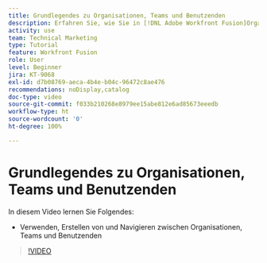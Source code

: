 ```yaml
---
title: Grundlegendes zu Organisationen, Teams und Benutzenden
description: Erfahren Sie, wie Sie in [!DNL Adobe Workfront Fusion]Organisationen, Teams und Benutzende verwenden, erstellen und zwischen ihnen navigieren können.
activity: use
team: Technical Marketing
type: Tutorial
feature: Workfront Fusion
role: User
level: Beginner
jira: KT-9068
exl-id: d7b08769-aeca-4b4e-b04c-96472c8ae476
recommendations: noDisplay,catalog
doc-type: video
source-git-commit: f033b210268e8979ee15abe812e6ad85673eeedb
workflow-type: ht
source-wordcount: '0'
ht-degree: 100%

---
```


# Grundlegendes zu Organisationen, Teams und Benutzenden

In diesem Video lernen Sie Folgendes:

* Verwenden, Erstellen von und Navigieren zwischen Organisationen, Teams und Benutzenden

>[!VIDEO](https://video.tv.adobe.com/v/335309/?quality=12&learn=on)
